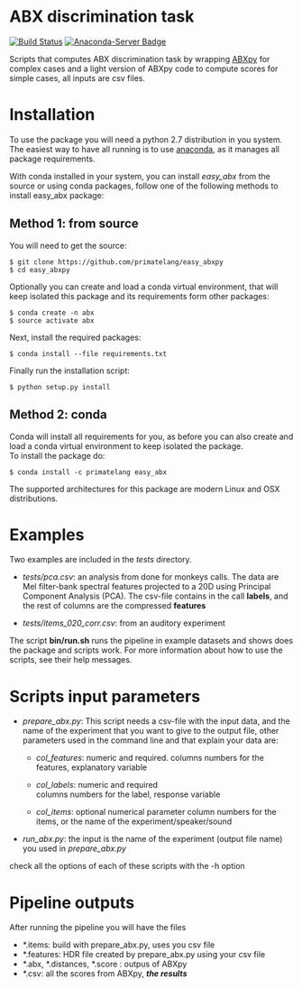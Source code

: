 # ABX discrimination task
[![Build Status](https://travis-ci.org/primatelang/easy_abxpy.svg?branch=master)](https://travis-ci.org/primatelang/easy_abxpy)
[![Anaconda-Server Badge](https://anaconda.org/primatelang/easy_abx/badges/installer/conda.svg)](https://conda.anaconda.org/primatelang)

Scripts that computes ABX discrimination task by wrapping
[ABXpy](https://github.com/bootphon/ABXpy) for complex cases
and a light version of ABXpy code to compute scores for simple cases, 
all inputs are csv files.


# Installation

To use the package you will need a python 2.7 distribution in you system.
The easiest way to have all running is to use
[anaconda](https://www.anaconda.com/download/), as it manages all package
requirements.

With conda installed in your system, you can install *easy_abx* from the
source or using conda packages, follow one of the following methods to 
install easy_abx package:


## Method 1: from source 

You will need to get the source:

    $ git clone https://github.com/primatelang/easy_abxpy
    $ cd easy_abxpy

Optionally you can create and load a conda virtual environment, that 
will keep isolated this package and its requirements form other packages:


    $ conda create -n abx 
	$ source activate abx

Next, install the required packages:

	$ conda install --file requirements.txt

Finally run the installation script:

    $ python setup.py install

## Method 2: conda

Conda will install all requirements for you, as before you can also create 
and load a conda virtual environment to keep isolated the package.  
To install the package do:

    $ conda install -c primatelang easy_abx

The supported architectures for this package are modern Linux and OSX distributions.


# Examples

Two examples are included in the *tests* directory. 

- *tests/pca.csv*: an analysis from done for monkeys calls. The data are Mel filter-bank
spectral features projected to a 20D using Principal Component Analysis (PCA). The 
csv-file contains in the call **labels**, and the rest of columns are the compressed
**features** 
  
- *tests/items_020_corr.csv*: from an auditory experiment 


The script **bin/run.sh** runs the pipeline in example datasets and shows does the 
package and scripts work. For more information about how to use the scripts, 
see their help messages.


# Scripts input parameters

- *prepare_abx.py*: This script needs a csv-file with the input data, and the name 
of the experiment that you want to give to the output file, other parameters used in
the command line and that explain your data are:

	- *col_features*: numeric and required. 
           columns numbers for the features, explanatory variable  

	- *col_labels*: numeric and required  
           columns numbers for the label, response variable 
	
    - *col_items*: optional numerical parameter
           column numbers for the items, or the name of the experiment/speaker/sound
	
- *run_abx.py*: the input is the name of the experiment (output file name) 
you used in *prepare_abx.py*
 
check all the options of each of these scripts with the -h option


# Pipeline outputs

After running the pipeline you will have the files

- *.items: build with prepare_abx.py, uses you csv file
- *.features: HDR file created by prepare_abx.py using your csv file 
- *.abx, *.distances, *.score : outpus of ABXpy 
- *.csv: all the scores from ABXpy, ***the results***

